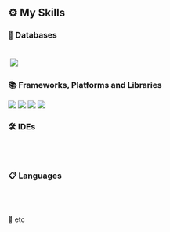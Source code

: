 <h2>⚙ My Skills</h2>

<h3>💾 Databases</h3><br />
<img src="https://img.shields.io/badge/ORACLEDB-F80000?style=flat-square&logo=Oracle&logoColor=white" style="padding: 4px;"/>
<br />

<h3>📚 Frameworks, Platforms and Libraries</h3>
<img src="https://img.shields.io/badge/SPRING-6DB33F?style=flat-square&logo=Spring&logoColor=white"/>
<img src="https://img.shields.io/badge/THYMELEAF-005F0F?style=flat-square&logo=Thymeleaf&logoColor=white"/>
<img src="https://img.shields.io/badge/BOOTSTRAP-7952B3?style=flat-square&logo=Bootstrap&logoColor=white"/>
<img src="https://img.shields.io/badge/JQUERY-0769AD?style=flat-square&logo=jQuery&logoColor=white"/>
<h3>🛠 IDEs</h3><br />
<br />

<h3>📋 Languages</h3><br />
<br />   

🎈 etc</h3><br />
<br />
